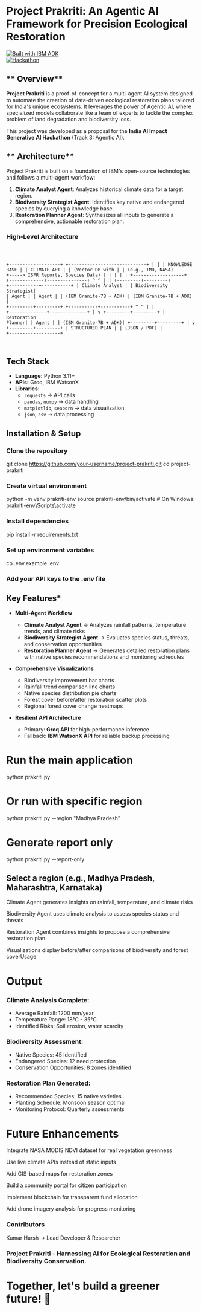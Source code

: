 # **Project Prakriti: An Agentic AI Framework for Precision Ecological Restoration**

[![Built with IBM ADK](https://img.shields.io/badge/Built%20with-IBM%20ADK-blue.svg)](https://github.com/IBM/agent-development-kit)  
[![Hackathon](https://img.shields.io/badge/India-AI%20Impact%20Hackathon-orange.svg)](https://iisc-ibm-india-ai-impact.devpost.com/)

## ** Overview**

**Project Prakriti** is a proof-of-concept for a multi-agent AI system designed to automate the creation of data-driven ecological restoration plans tailored for India's unique ecosystems. It leverages the power of Agentic AI, where specialized models collaborate like a team of experts to tackle the complex problem of land degradation and biodiversity loss.

This project was developed as a proposal for the **India AI Impact Generative AI Hackathon** (Track 3: Agentic AI).

## ** Architecture**

Project Prakriti is built on a foundation of IBM's open-source technologies and follows a multi-agent workflow:

1. **Climate Analyst Agent**: Analyzes historical climate data for a target region.  
2. **Biodiversity Strategist Agent**: Identifies key native and endangered species by querying a knowledge base.  
3. **Restoration Planner Agent**: Synthesizes all inputs to generate a comprehensive, actionable restoration plan.

### **High-Level Architecture**

<code>
          
+-------------------+     +-----------------------------+
|                   |     | KNOWLEDGE BASE              |
|  CLIMATE API      |     | (Vector DB with             |
| (e.g., IMD, NASA) +-----> ISFR Reports, Species Data) |
|                   |     |                             |
+-------------------+     +-------------+---------------+
          ^                             ^
          |                             |
+---------+---------+       +-----------+-----------+
| Climate Analyst   |       | Biodiversity Strategist|
| Agent             |       | Agent                 |
| (IBM Granite-7B + ADK)    | (IBM Granite-7B + ADK) |
+---------+---------+       +-----------+-----------+
          ^                             ^
          |                             |
          +--------------+--------------+
                         |
                         v
               +---------+---------+
               | Restoration Planner|
               | Agent             |
               | (IBM Granite-7B + ADK)|
               +---------+---------+
                         |
                         v
               +---------+---------+
               | STRUCTURED PLAN   |
               | (JSON / PDF)      |
               +-------------------+

</code>


##  Tech Stack

- **Language:** Python 3.11+
- **APIs:** Groq, IBM WatsonX
- **Libraries:**
  - `requests` → API calls
  - `pandas`, `numpy` → data handling
  - `matplotlib`, `seaborn` → data visualization
  - `json`, `csv` → data processing

##  Installation & Setup

### Clone the repository
git clone https://github.com/your-username/project-prakriti.git
cd project-prakriti

### Create virtual environment
python -m venv prakriti-env
source prakriti-env/bin/activate  # On Windows: prakriti-env\Scripts\activate

### Install dependencies
pip install -r requirements.txt

### Set up environment variables
cp .env.example .env
### Add your API keys to the .env file

## Key Features*

- **Multi-Agent Workflow**
  - **Climate Analyst Agent** → Analyzes rainfall patterns, temperature trends, and climate risks
  - **Biodiversity Strategist Agent** → Evaluates species status, threats, and conservation opportunities
  - **Restoration Planner Agent** → Generates detailed restoration plans with native species recommendations and monitoring schedules

- **Comprehensive Visualizations**
  - Biodiversity improvement bar charts
  - Rainfall trend comparison line charts
  - Native species distribution pie charts
  - Forest cover before/after restoration scatter plots
  - Regional forest cover change heatmaps

- **Resilient API Architecture**
  - Primary: **Groq API** for high-performance inference
  - Fallback: **IBM WatsonX API** for reliable backup processing

# Run the main application
python prakriti.py

# Or run with specific region
python prakriti.py --region "Madhya Pradesh"

# Generate report only
python prakriti.py --report-only

## Select a region (e.g., Madhya Pradesh, Maharashtra, Karnataka)

Climate Agent generates insights on rainfall, temperature, and climate risks

Biodiversity Agent uses climate analysis to assess species status and threats

Restoration Agent combines insights to propose a comprehensive restoration plan

Visualizations display before/after comparisons of biodiversity and forest coverUsage

# Output

### Climate Analysis Complete:
   - Average Rainfall: 1200 mm/year
   - Temperature Range: 18°C - 35°C
   - Identified Risks: Soil erosion, water scarcity

### Biodiversity Assessment:
   - Native Species: 45 identified
   - Endangered Species: 12 need protection
   - Conservation Opportunities: 8 zones identified

 ### Restoration Plan Generated:
   - Recommended Species: 15 native varieties
   - Planting Schedule: Monsoon season optimal
   - Monitoring Protocol: Quarterly assessments


# Future Enhancements
  
 Integrate NASA MODIS NDVI dataset for real vegetation greenness

 Use live climate APIs instead of static inputs

 Add GIS-based maps for restoration zones

 Build a community portal for citizen participation

 Implement blockchain for transparent fund allocation

 Add drone imagery analysis for progress monitoring

### Contributors
Kumar Harsh → Lead Developer & Researcher

### Project Prakriti - Harnessing AI for Ecological Restoration and Biodiversity Conservation.

# Together, let's build a greener future! 🌱

